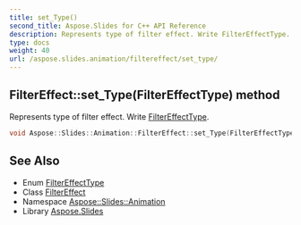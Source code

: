 ```yaml
---
title: set_Type()
second_title: Aspose.Slides for C++ API Reference
description: Represents type of filter effect. Write FilterEffectType.
type: docs
weight: 40
url: /aspose.slides.animation/filtereffect/set_type/
---
```

## FilterEffect::set_Type(FilterEffectType) method


Represents type of filter effect. Write [FilterEffectType](../../filtereffecttype/).

```cpp
void Aspose::Slides::Animation::FilterEffect::set_Type(FilterEffectType value) override
```

## See Also

* Enum [FilterEffectType](../../filtereffecttype/)
* Class [FilterEffect](../)
* Namespace [Aspose::Slides::Animation](../../)
* Library [Aspose.Slides](../../../)